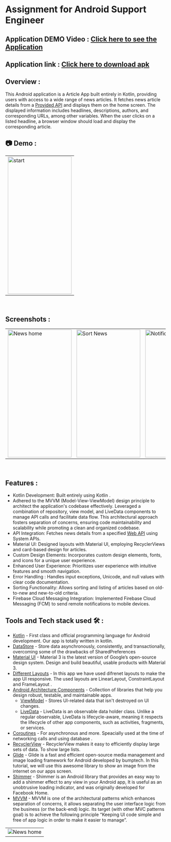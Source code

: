 # Assignment for Android Support Engineer 

## Application DEMO Video : <a href="https://drive.google.com/file/d/1_s8P4X17CKtBIO2Z077c4med3uYtyTvk/view?usp=sharing">**Click here to see the Application**</a>
## Application link : <a href="https://drive.google.com/file/d/115CFYv5WVlb_N8LAtqmmt7h1RrHfwIR2/view?usp=sharing">**Click here to download apk**</a>


## Overview :
This Android application is a Article App built entirely in Kotlin, providing users with access to a wide range of news articles. It fetches news article details from a [Provided API](https://candidate-test-data-moengage.s3.amazonaws.com/Android/news-api-feed/staticResponse.json) and displays them on the home screen. The displayed information includes headlines, descriptions, authors, and corresponding URLs, among other variables. When the user clicks on a listed headline, a browser window should load and display the corresponding article.

## 📷 Demo :

 <table align="center">
  <tr>
    <td><img src="https://github.com/UKnow-IKnow/Article-App-Assignment/assets/92221289/a2346141-634f-4499-8eed-27bdc4ccb825" alt="start" style="width:200px;height:430px;"></td>
  </tr>
</table><br>



 ## Screenshots : 

 <table align="center">
  <tr>
    <td><img src="https://github.com/UKnow-IKnow/Article-App-Assignment/assets/92221289/95727bab-c9a0-4bc6-9c83-073a5c0dfa4c" alt="News home" style="width:200px;height:400px;"></td>
    <td><img src="https://github.com/UKnow-IKnow/Article-App-Assignment/assets/92221289/e1c81533-d579-4641-b8f7-21910bf6fd61" alt="Sort News" style="width:200px;height:400px;"></td>
    <td><img src="https://github.com/UKnow-IKnow/Article-App-Assignment/assets/92221289/e25cd1d7-a1df-41c4-9f0d-9286b5122af1" alt="Notification" style="width:200px;height:400px;"></td>
  </tr>
</table><br>


## Features :
* Kotlin Development: Built entirely using Kotlin .
* Adhered to the MVVM (Model-View-ViewModel) design principle to architect the application's codebase effectively. Leveraged a combination of repository, view model, and LiveData components to manage API calls and facilitate data flow. This architectural approach fosters separation of concerns, ensuring code maintainability and scalability while promoting a clean and organized codebase.
* API Integration: Fetches news details from a specified [Web API](https://candidate-test-data-moengage.s3.amazonaws.com/Android/news-api-feed/staticResponse.json) using System APIs.
* Material UI: Designed layouts with Material UI, employing RecyclerViews and card-based design for articles.
* Custom Design Elements: Incorporates custom design elements, fonts, and icons for a unique user experience.
* Enhanced User Experience: Prioritizes user experience with intuitive features and smooth navigation.
* Error Handling : Handles input exceptions, Unicode, and null values with clear code documentation.
* Sorting Functionality: Allows sorting and listing of articles based on old-to-new and new-to-old criteria.
* Firebase Cloud Messaging Integration: Implemented Firebase Cloud Messaging (FCM) to send remote notifications to mobile devices.


## Tools and Tech stack used 🛠 : 

- [Kotlin](https://kotlinlang.org/) - First class and official programming language for Android development. Our app is totally written in kotlin.
- [DataStore](https://developer.android.com/jetpack/androidx/releases/datastore) - Store data asynchronously, consistently, and transactionally, overcoming some of the drawbacks of SharedPreferences
- [Material UI](https://m2.material.io/develop/android) - Material 3 is the latest version of Google’s open-source design system. Design and build beautiful, usable products with Material 3.
- [Different Layouts](https://developer.android.com/guide/topics/ui/declaring-layout) -  In this app we have used difrenet layouts to make the app UI responsive. The used layouts are LinearLayout, ConstraintLayout and FrameLayout .
- [Android Architecture Components](https://developer.android.com/topic/libraries/architecture) - Collection of libraries that help you design robust, testable, and maintainable apps.
  - [ViewModel](https://developer.android.com/topic/libraries/architecture/viewmodel) - Stores UI-related data that isn't destroyed on UI changes. 
  - [LiveData](https://developer.android.com/topic/libraries/architecture/livedata) - LiveData is an observable data holder class. Unlike a regular observable, LiveData is lifecycle-aware, meaning it respects the lifecycle of other app components, such as activities, fragments, or services.
- [Coroutines](https://kotlinlang.org/docs/reference/coroutines-overview.html) - For asynchronous and more. Speacially used at the time of networking calls and using database .
- [RecyclerView](https://developer.android.com/guide/topics/ui/layout/recyclerview?authuser=2) - RecyclerView makes it easy to efficiently display large sets of data. To show large lists.
- [Glide](https://github.com/bumptech/glide.git) - Glide is a fast and efficient open-source media management and image loading framework for Android developed by bumptech. In this tutorial, we will use this awesome library to show an image from the internet on our apps screen.
- [Shimmer](https://github.com/facebook/shimmer-android.git) - Shimmer is an Android library that provides an easy way to add a shimmer effect to any view in your Android app, It is useful as an unobtrusive loading indicator, and was originally developed for Facebook Home.
- [MVVM](https://developer.android.com/jetpack/guide) - MVVM is one of the architectural patterns which enhances separation of concerns, it allows separating the user interface logic from the business (or the back-end) logic. Its target (with other MVC patterns goal) is to achieve the following principle “Keeping UI code simple and free of app logic in order to make it easier to manage”.

<table align="center">
  <tr>
    <td><img src="https://github.com/UKnow-IKnow/Article-App-Assignment/assets/92221289/6184439f-e6d3-47de-b4d6-10fd8788e323" alt="News home"></td>
  </tr>
</table><br> 

